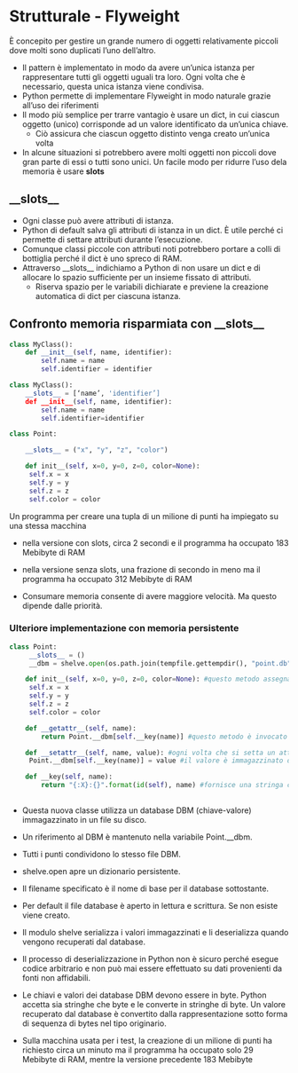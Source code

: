 # Strutturale - Flyweight

È concepito per gestire un grande numero di oggetti relativamente piccoli dove molti sono duplicati l’uno dell’altro. 

- Il pattern è implementato in modo da avere un’unica istanza per rappresentare tutti gli oggetti uguali tra loro. Ogni volta che è necessario, questa unica istanza viene condivisa.
- Python permette di implementare Flyweight in modo naturale grazie all’uso dei riferimenti
- Il modo più semplice per trarre vantagio è usare un dict, in cui ciascun oggetto (unico) corrisponde ad un valore identificato da un’unica chiave.
    - Ciò assicura che ciascun oggetto distinto venga creato un’unica volta
- In alcune situazioni si potrebbero avere molti oggetti non piccoli dove gran parte di essi o tutti sono unici. Un facile modo per ridurre l’uso dela memoria è usare __slots__

## \_\_slots__

- Ogni classe può avere attributi di istanza.
- Python di default salva gli attributi di istanza in un dict. È utile perché ci permette di settare attributi durante l’esecuzione.
- Comunque classi piccole con attributi noti potrebbero portare a colli di bottiglia perché il dict è uno spreco di RAM.
- Attraverso \_\_slots__ indichiamo a Python di non usare un dict e di allocare lo spazio sufficiente per un insieme fissato di attributi.
  - Riserva spazio per le variabili dichiarate e previene la creazione automatica di dict per ciascuna istanza.

## Confronto memoria risparmiata con \_\_slots__
```Python
class MyClass():
	def __init__(self, name, identifier):
		self.name = name
		self.identifier = identifier

class MyClass():
	__slots__ = [‘name’, 'identifier’]
	def __init__(self, name, identifier):
		self.name = name
		self.identifier=identifier
```

```Python
class Point:

	__slots__ = ("x", "y", "z", "color")

	def init__(self, x=0, y=0, z=0, color=None):
	 self.x = x
	 self.y = y
	 self.z = z
	 self.color = color
```

Un programma per creare una tupla di un milione di punti ha impiegato su una stessa macchina 
- nella versione con slots, circa 2 secondi e il programma ha occupato 183 Mebibyte di RAM
- nella versione senza slots, una frazione di secondo in meno ma il programma ha occupato 312 Mebibyte di RAM

- Consumare memoria consente di avere maggiore velocità. Ma questo dipende dalle priorità.

### Ulteriore implementazione con memoria persistente
```Python
class Point:
	 __slots__ = ()
	 __dbm = shelve.open(os.path.join(tempfile.gettempdir(), "point.db"))

	def init__(self, x=0, y=0, z=0, color=None): #questo metodo assegna i valori delle variabili in un file DBM
	 self.x = x
	 self.y = y
	 self.z = z
	 self.color = color

	def __getattr__(self, name):
		return Point.__dbm[self.__key(name)] #questo metodo è invocato ogni volta che si accede ad un attributo della classe

	def __setattr__(self, name, value): #ogni volta che si setta un attributo si chiama questo metodo
	 Point.__dbm[self.__key(name)] = value #il valore è immagazzinato dopo essere stato convertito in un flusso di byte

	def __key(self, name):
		return "{:X}:{}".format(id(self), name) #fornisce una stringa chiave per ognuno degli attributi. La chiave è ottenuta
																						#dall'ID restituita da id(self) in esadecimale e dal nome dell'attributo
```

- Questa nuova classe utilizza un database DBM (chiave-valore) immagazzinato in un file su disco.

- Un riferimento al DBM è mantenuto nella variabile Point.__dbm.

- Tutti i punti condividono lo stesso file DBM.

- shelve.open apre un dizionario persistente.

- Il filename specificato è il nome di base per il database sottostante.

- Per default il file database è aperto in lettura e scrittura. Se non esiste viene creato.

- Il modulo shelve serializza i valori immagazzinati e li deserializza quando vengono recuperati dal database.

- Il processo di deserializzazione in Python non è sicuro perché esegue codice arbitrario e non può mai essere effettuato su dati provenienti da fonti non affidabili. 

- Le chiavi e valori dei database DBM devono essere in byte. Python accetta sia stringhe che byte e le converte in stringhe di byte. Un valore recuperato dal database è convertito dalla rappresentazione sotto forma di sequenza di bytes nel tipo originario. 

- Sulla macchina usata per i test, la creazione di un milione di punti ha richiesto circa un minuto ma il programma ha occupato solo 29 Mebibyte di RAM, mentre la versione precedente 183 Mebibyte
